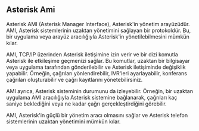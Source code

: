 ## Asterisk Ami


Asterisk AMI (Asterisk Manager Interface), Asterisk'in yönetim arayüzüdür. AMI, Asterisk sistemlerinin uzaktan yönetimini sağlayan bir protokoldür. Bu, bir uygulama veya arayüz aracılığıyla Asterisk'in yönetilebilmesini mümkün kılar.

AMI, TCP/IP üzerinden Asterisk iletişimine izin verir ve bir dizi komutla Asterisk ile etkileşime geçmenizi sağlar. Bu komutlar, uzaktan bir bilgisayar veya uygulama tarafından gönderilebilir ve Asterisk iletişiminde değişiklik yapabilir. Örneğin, çağrıları yönlendirebilir, IVR'leri ayarlayabilir, konferans çağrıları oluşturabilir ve çağrı kayıtlarını yönetebilirsiniz.

AMI ayrıca, Asterisk sisteminin durumunu da izleyebilir. Örneğin, bir uzaktan uygulama AMI aracılığıyla Asterisk sistemine bağlanarak, çağrıları kaç saniye beklediğini veya ne kadar çağrı gerçekleştirdiğini görebilir.

AMI, Asterisk'in güçlü bir yönetim aracı olmasını sağlar ve Asterisk telefon sistemlerinin uzaktan yönetimini mümkün kılar.